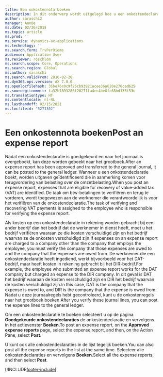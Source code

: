 ```yaml
---
title: Een onkostennota boeken
description: In dit onderwerp wordt uitgelegd hoe u een onkostendeclaratie boekt naar het grootboek.
author: saraschi2
manager: AnnBe
ms.date: 02/26/2018
ms.topic: article
ms.prod: ''
ms.service: dynamics-ax-applications
ms.technology: ''
ms.search.form: TrvPerDiems
audience: Application User
ms.reviewer: roschlom
ms.search.scope: Core, Operations
ms.search.region: Global
ms.author: saraschi
ms.search.validFrom: 2016-02-28
ms.dyn365.ops.version: AX 7.0.0
ms.openlocfilehash: 36be76c0c9f25cb93921acee36a820e276cad625
ms.sourcegitcommit: fa32b1893286f20271fa4ec4be8fc68bd135f53c
ms.translationtype: HT
ms.contentlocale: nl-NL
ms.lasthandoff: 02/15/2021
ms.locfileid: "5271302"
---
```

# <a name="post-an-expense-report"></a><span data-ttu-id="81f07-103">Een onkostennota boeken</span><span class="sxs-lookup"><span data-stu-id="81f07-103">Post an expense report</span></span>

<span data-ttu-id="81f07-104">Nadat een onkostendeclaratie is goedgekeurd en naar het journaal is overgeboekt, kan deze worden geboekt naar het grootboek.</span><span class="sxs-lookup"><span data-stu-id="81f07-104">After an expense report has been approved and transferred to the general journal, it can be posted to the general ledger.</span></span> <span data-ttu-id="81f07-105">Wanneer u een onkostendeclaratie boekt, worden uitgaven geïdentificeerd die in aanmerking komen voor terugvordering van belasting over de omzetbelasting.</span><span class="sxs-lookup"><span data-stu-id="81f07-105">When you post an expense report, expenses that are eligible for recovery of value-added tax (VAT) are identified.</span></span> <span data-ttu-id="81f07-106">De taak om btw-betalingen te verifiëren en terug te vorderen, wordt toegewezen aan de werknemer die verantwoordelijk is voor het verifiëren van de onkostendeclaratie.</span><span class="sxs-lookup"><span data-stu-id="81f07-106">The task of verifying and recovering VAT payments is assigned to the employee who is responsible for verifying the expense report.</span></span>

<span data-ttu-id="81f07-107">Als kosten op een onkostendeclaratie in rekening worden gebracht bij een ander bedrijf dan het bedrijf dat de werknemer in dienst heeft, moet u het bedrijf verifiëren waaraan ze die kosten verschuldigd zijn en het bedrijf waarvan ze de onkosten verschuldigd zijn.</span><span class="sxs-lookup"><span data-stu-id="81f07-107">If expenses on an expense report are charged to a company other than the company that employs the employee, you must verify the company that those expenses are owed to and the company that the expenses are owed from.</span></span> <span data-ttu-id="81f07-108">De werknemer die een onkostendeclaratie heeft ingediend, werkt bijvoorbeeld voor het DAT-bedrijf, maar heeft kosten in rekening gebracht bij het DIR-bedrijf.</span><span class="sxs-lookup"><span data-stu-id="81f07-108">For example, the employee who submitted an expense report works for the DAT company but charged an expense to the DIR company.</span></span> <span data-ttu-id="81f07-109">In dit geval is DAT het bedrijf waaraan de kosten verschuldigd zijn en DIR het bedrijf waarvan de kosten verschuldigd zijn.</span><span class="sxs-lookup"><span data-stu-id="81f07-109">In this case, DAT is the company that the expense is owed to, and DIR is the company that the expense is owed from.</span></span> <span data-ttu-id="81f07-110">Nadat u deze journaalregels hebt gecontroleerd, kunt u de onkostenregels naar het grootboek boeken.</span><span class="sxs-lookup"><span data-stu-id="81f07-110">After you verify these journal lines, you can post the expense lines to the general ledger.</span></span>

<span data-ttu-id="81f07-111">Om een onkostendeclaratie te boeken selecteert u op de pagina **Goedgekeurde onkostendeclaraties** de onkostendeclaratie en vervolgens in het actievenster **Boeken**.</span><span class="sxs-lookup"><span data-stu-id="81f07-111">To post an expense report, on the **Approved expense reports** page, select the expense report, and then, on the Action Pane, select **Post**.</span></span>

<span data-ttu-id="81f07-112">U kunt ook alle onkostendeclaraties in de lijst tegelijk boeken.</span><span class="sxs-lookup"><span data-stu-id="81f07-112">You can also post all the expense reports in the list at the same time.</span></span> <span data-ttu-id="81f07-113">Selecteer alle onkostendeclaraties en vervolgens **Boeken**.</span><span class="sxs-lookup"><span data-stu-id="81f07-113">Select all the expense reports, and then select **Post**.</span></span>


[!INCLUDE[footer-include](../includes/footer-banner.md)]